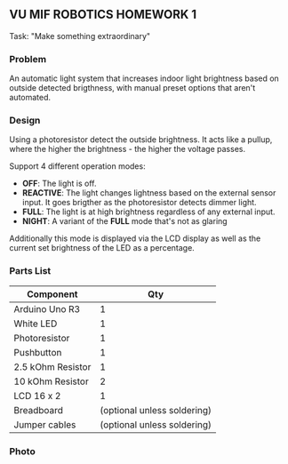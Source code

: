 ## VU MIF ROBOTICS HOMEWORK 1
Task: "Make something extraordinary"

### Problem
An automatic light system that increases indoor light brightness based on outside detected brigthness,
with manual preset options that aren't automated.

### Design
Using a photoresistor detect the outside brightness.
It acts like a pullup, where the higher the brightness - the higher the voltage passes.

Support 4 different operation modes:
- **OFF**:
  The light is off.
- **REACTIVE**:
  The light changes lightness based on the external sensor input.
  It goes brigther as the photoresistor detects dimmer light.
- **FULL**:
  The light is at high brightness regardless of any external input.
- **NIGHT**:
  A variant of the **FULL** mode that's not as glaring

Additionally this mode is displayed via the LCD display as well as the current set brightness of the LED as a percentage.

### Parts List
| Component | Qty |
| --- | --- |
| Arduino Uno R3 | 1 |
| White LED | 1 |
| Photoresistor | 1 |
| Pushbutton | 1 |
| 2.5 kOhm Resistor | 1 |
| 10 kOhm Resistor | 2 |
| LCD 16 x 2 | 1 |
| Breadboard | (optional unless soldering) |
| Jumper cables | (optional unless soldering) |

### Photo
